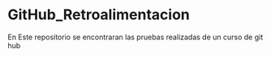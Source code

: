 # GitHub_Retroalimentacion
En Este repositorio se encontraran las pruebas realizadas de un curso de git hub 
